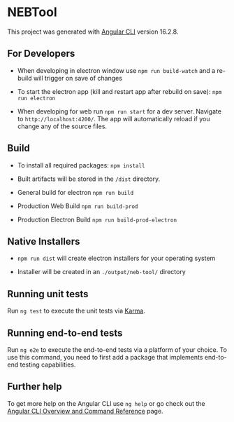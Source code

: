 # NEBTool

This project was generated with [Angular CLI](https://github.com/angular/angular-cli) version 16.2.8.

## For Developers

- When developing in electron window use `npm run build-watch` and a re-build will trigger on save of changes

- To start the electron app (kill and restart app after rebuild on save): `npm run electron`

- When developing for web run `npm run start` for a dev server. Navigate to `http://localhost:4200/`. The app will automatically reload if you change any of the source files.

## Build
- To install all required packages: `npm install`

- Built artifacts will be stored in the `/dist` directory.

- General build for electron `npm run build`

- Production Web Build `npm run build-prod`

- Production Electron Build `npm run build-prod-electron`

## Native Installers

- `npm run dist` will create electron installers for your operating system

- Installer will be created in an `./output/neb-tool/` directory 


## Running unit tests

Run `ng test` to execute the unit tests via [Karma](https://karma-runner.github.io).

## Running end-to-end tests

Run `ng e2e` to execute the end-to-end tests via a platform of your choice. To use this command, you need to first add a package that implements end-to-end testing capabilities.

## Further help

To get more help on the Angular CLI use `ng help` or go check out the [Angular CLI Overview and Command Reference](https://angular.io/cli) page.
